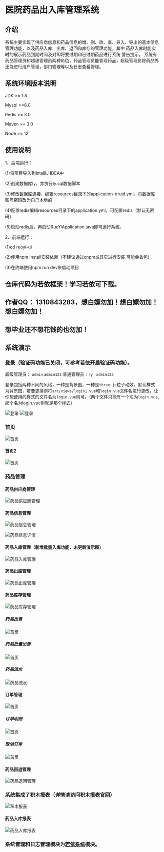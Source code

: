 # 医院药品出入库管理系统

## 介绍
系统主要实现了供应商信息和药品信息的增、删、改、查、导入、导出的基本信息管理功能，以及药品入库、出库、退回和库存的管理功能，其中 药品入库时能实时的展示药品到期时间及对即将要过期和已过期药品进行系统 警告提示。
系统有药品管理员和超级管理员两种角色，药品管理员能管理药品，超级管理员除药品外还能进行用户管理，部门管理等以及日志查看管理。



## 系统环境版本说明

JDK >= 1.8 

Mysql >=8.0

Redis >= 3.0

Maven >= 3.0

Node >= 12

## 使用说明

1、后端运行：

(1)将项目导入到IntelliJ IDEA中

(2)创建数据库ly，并执行ly.sql数据脚本

(3)修改数据库连接，编辑resources目录下的application-druid.yml，将数据库账号密码改为自己本地的

(4)配置redis编辑resources目录下的application.yml，可配置redis（默认无密码）

(5)启动redis后，再启动RuoYiApplication.java即可运行系统。

2、前端运行：

(1)cd ruoyi-ui

(2)使用npm install安装依赖（不建议通过cnpm或其它进行安装 可能会丢包）

(3)在终端使用npm run dev来启动项目

## 仓库代码为若依框架！学习若依可下载。



## 作者QQ： 1310843283，想白嫖勿加！想白嫖勿加！想白嫖勿加！



## 想毕业还不想花钱的也勿加！

## 系统演示

### 登录（验证码功能已关闭，可参考若依开启验证码功能）。

超级管理员： `admin` `admin123` 普通管理员：`ry`  ` admin123`



登录包括两种不同的风格，一种是背景图，一种是`three.js`粒子动效。默认样式为背景图，若要更换则将`src/views/login1.vue`和`login.vue`文件名进行更改，让你想使用的样式的文件名为`login.vue`则可。（两个文件只能有一个名为`login.vue`,那个名为login.vue则就是那个样式）

![登录](yanshitu/login.png)
![登录](yanshitu/login1.png)

### 首页


![首页](yanshitu/shouye.png)

#### 	 首页2

![首页](yanshitu/shouye1.png)

### 药品管理

####    药品供应商管理  

![药品供应商管理](yanshitu/gongyingshang.png)

####  药品信息管理

![药品信息管理](yanshitu/xinxi.png)

![药品信息详情](yanshitu/xinxidetail.png)

####    药品入库管理（新增批量入库功能，未更新演示图）

![药品入库管理](yanshitu/ruku.png)

#### 药品出库管理

![药品出库管理](yanshitu/chuku.png)

#### 药品库存管理

![药品库存管理](yanshitu/kucun.png)

##### 药品出售

![首页](yanshitu/chushou.png)

##### 药品批量出售

![首页](yanshitu/piliangchushou.png)



##### 药品流水

![药品流水](yanshitu/liushuizhang.png)  

#### 订单管理

![首页](yanshitu/dingdan.png)

##### 订单明细

![首页](yanshitu/dingdanmingxi.png)

##### 取消订单

![首页](yanshitu/quxiaodingdan.png)

####  药品回退管理

![药品退回管理](yanshitu/tuihui.png)

### 系统集成了积木报表（详情请访问积木[报表官网](http://www.jimureport.com/)）

![积木报表](yanshitu/jimu.png)

#### 药品入库报表

![药品入库报表](yanshitu/rukubaobiao.png)

### 系统管理和日志管理模块为[若依系统](http://www.ruoyi.vip/)模块。
